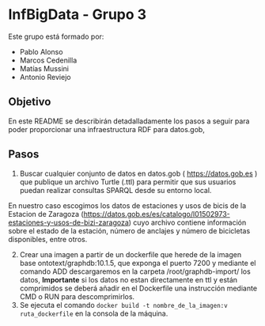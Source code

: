 # InfBigData - Grupo 3
Este grupo está formado por: 
*  Pablo Alonso
*  Marcos Cedenilla
*  Matías Mussini
*  Antonio Reviejo

## Objetivo

En este README se describirán detadalladamente los pasos a seguir para poder proporcionar una infraestructura RDF para datos.gob, 

## Pasos

1. Buscar cualquier conjunto de datos en datos.gob ( https://datos.gob.es ) que publique un archivo Turtle (.ttl) para permitir que sus usuarios puedan realizar consultas SPARQL desde su entorno local.

En nuestro caso escogimos los datos de estaciones y usos de bicis de la Estacion de Zaragoza (https://datos.gob.es/es/catalogo/l01502973-estaciones-y-usos-de-bizi-zaragoza) cuyo archivo contiene información sobre el estado de la estación, número de anclajes y número de bicicletas disponibles, entre otros.

2. Crear una imagen a partir de un dockerfile que herede de la imagen base ontotext/graphdb:10.1.5, que exponga el puerto 7200 y mediante el comando ADD descargaremos en la carpeta /root/graphdb-import/ los datos, **Importante** si los datos no estan directamente en ttl y están comprimidos se deberá añadir en el Dockerfile una instrucción mediante CMD o RUN para descomprimirlos.
3. Se ejecuta el comando ```docker build -t nombre_de_la_imagen:v ruta_dockerfile``` en la consola de la máquina.

